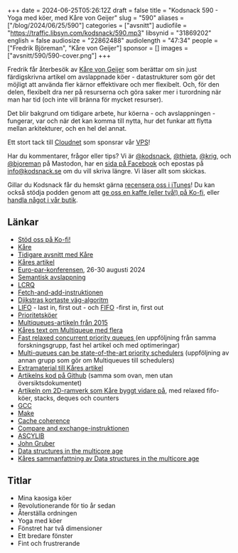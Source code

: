 +++
date = 2024-06-25T05:26:12Z
draft = false
title = "Kodsnack 590 - Yoga med köer, med Kåre von Geijer"
slug = "590"
aliases = ["/blog/2024/06/25/590"]
categories = ["avsnitt"]
audiofile = "https://traffic.libsyn.com/kodsnack/590.mp3"
libsynid = "31869202"
english = false
audiosize = "22862488"
audiolength = "47:34"
people = ["Fredrik Björeman", "Kåre von Geijer"]
sponsor = []
images = ["avsnitt/590/590-cover.png"]
+++

Fredrik får återbesök av [Kåre von Geijer](https://karevongeijer.com/) som berättar om sin just färdigskrivna artikel om avslappnade köer - datastrukturer som gör det möjligt att använda fler kärnor effektivare och mer flexibelt. Och, för den delen, flexibelt dra ner på resurserna och göra saker mer i turordning när man har tid (och inte vill bränna för mycket resurser).

Det blir bakgrund om tidigare arbete, hur köerna - och avslappningen - fungerar, var och när det kan komma till nytta, hur det funkar att flytta mellan arkitekturer, och en hel del annat.

Ett stort tack till [Cloudnet](https://www.cloudnet.se) som sponsrar vår [VPS](https://en.wikipedia.org/wiki/Virtual_private_server)!

Har du kommentarer, frågor eller tips? Vi är [@kodsnack](https://social.podsnack.se/@kodsnack), [@thieta](https://6510.nu/@thieta), [@krig](https://6510.nu/@krig), och [@bjoreman](https://toot.cafe/@bjoreman) på Mastodon, har en [sida på Facebook](https://www.facebook.com/) och epostas på [info@kodsnack.se](mailto:info@kodsnack.se) om du vill skriva längre. Vi läser allt som skickas.

Gillar du Kodsnack får du hemskt gärna [recensera oss i iTunes](https://itunes.apple.com/se/podcast/kodsnack/id561631498?l=en)! Du kan också stödja podden genom att <a href="https://ko-fi.com/kodsnack" rel="payment">ge oss en kaffe (eller två!) på Ko-fi</a>, eller [handla något i vår butik](https://shop.spreadshirt.se/kodsnack/).

## Länkar
* [Stöd oss på Ko-fi!](https://ko-fi.com/kodsnack)
* [Kåre](https://karevongeijer.com/)
* [Tidigare avsnitt med Kåre](https://kodsnack.se/people/k%C3%A5re-von-geijer/)
* [Kåres artikel](https://karevongeijer.com/research/how-to-relax-instantly.pdf)
* [Euro-par-konferensen](https://2024.euro-par.org/), 26-30 augusti 2024
* [Semantisk avslappning](https://arxiv.org/abs/1906.07105)
* [LCRQ](https://dl.acm.org/doi/10.1145/2442516.2442527)
* [Fetch-and-add-instruktionen](https://en.wikipedia.org/wiki/Fetch-and-add)
* [Djikstras kortaste väg-algoritm](https://en.wikipedia.org/wiki/Dijkstra%27s_algorithm)
* [LIFO](https://en.wikipedia.org/wiki/Stack_%28abstract_data_type%29) - last in, first out - och [FIFO](https://en.wikipedia.org/wiki/FIFO_%28computing_and_electronics%29) -first in, first out
* [Prioritetsköer](https://en.wikipedia.org/wiki/Priority_queue)
* [Multiqueues-artikeln från 2015](https://dl.acm.org/doi/10.1145/2755573.2755616)
* [Kåres text om Multiqueue med flera](https://karevongeijer.com/blog/multiqueue-introduction/)
* [Fast relaxed concurrent priority queues ](https://publikationen.bibliothek.kit.edu/1000138387/128022141) (en uppföljning från samma forskningsgrupp, fast hel artikel och med optimeringar)
* [Multi-queues can be state-of-the-art priority schedulers](https://dl.acm.org/doi/abs/10.1145/3503221.3508432) (uppföljning av annan grupp som gör om Multiqueues till schedulers)
* [Extramaterial till Kåres artikel](https://zenodo.org/records/11547063)
* [Artikelns kod på Github](https://github.com/dcs-chalmers/elastic-2d-relaxation) (samma som ovan, men utan översiktsdokumentet)
* [Artikeln om 2D-ramverk som Kåre byggt vidare på](https://drops.dagstuhl.de/storage/00lipics/lipics-vol146-disc2019/LIPIcs.DISC.2019.31/LIPIcs.DISC.2019.31.pdf), med relaxed fifo-köer, stacks, deques och counters
* [GCC](https://en.wikipedia.org/wiki/GNU_Compiler_Collection)
* [Make](https://en.wikipedia.org/wiki/Make_%28software%29)
* [Cache coherence](https://en.wikipedia.org/wiki/Cache_coherence)
* [Compare and exchange-instruktionen](https://www.felixcloutier.com/x86/cmpxchg)
* [ASCYLIB](https://github.com/LPD-EPFL/ASCYLIB)
* [John Gruber](https://en.wikipedia.org/wiki/John_Gruber)
* [Data structures in the multicore age](https://dl.acm.org/doi/10.1145/1897852.1897873)
* [Kåres sammanfattning av Data structures in the multicore age](https://karevongeijer.com/blog/data-structures-in-the-multicore-age/)

## Titlar
* Mina kaosiga köer
* Revolutionerande för tio år sedan
* Återställa ordningen
* Yoga med köer
* Fönstret har två dimensioner
* Ett bredare fönster
* Fint och frustrerande